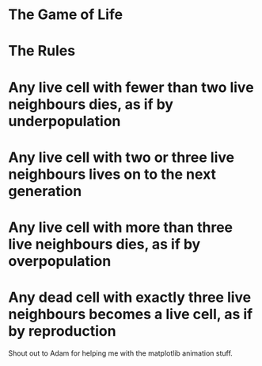 # The Game of Life

# The Rules
# Any live cell with fewer than two live neighbours dies, as if by underpopulation
# Any live cell with two or three live neighbours lives on to the next generation
# Any live cell with more than three live neighbours dies, as if by overpopulation
# Any dead cell with exactly three live neighbours becomes a live cell, as if by reproduction

Shout out to Adam for helping me with the matplotlib animation stuff.
